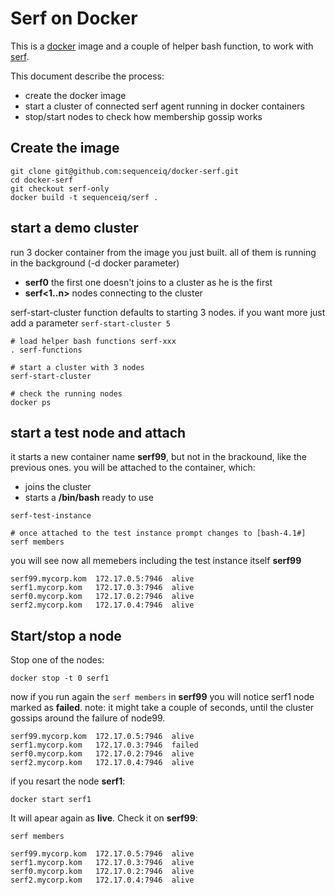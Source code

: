 # Serf on Docker
This is a [docker](https://docker.io) image and a couple of helper bash function, to work
with [serf](https://serfdom.io).

This document describe the process:
- create the docker image
- start a cluster of connected serf agent running in docker containers
- stop/start nodes to check how membership gossip works

## Create the image
```
git clone git@github.com:sequenceiq/docker-serf.git
cd docker-serf
git checkout serf-only
docker build -t sequenceiq/serf .
```

## start a demo cluster

run 3 docker container from the image you just built.
all of them is running in the background (-d docker parameter)

- **serf0** the first one doesn't joins to a cluster as he is the first
- **serf<1..n>** nodes connecting to the cluster

serf-start-cluster function defaults to starting 3 nodes. if you want more
just add a parameter `serf-start-cluster 5`

```
# load helper bash functions serf-xxx
. serf-functions

# start a cluster with 3 nodes
serf-start-cluster

# check the running nodes
docker ps
```

## start a test node and attach

it starts a new container name **serf99**, but not in the brackound, like the previous ones.
you will be attached to the container, which:

- joins the cluster
- starts a **/bin/bash** ready to use

```
serf-test-instance

# once attached to the test instance prompt changes to [bash-4.1#]
serf members
```
you will see now all memebers including the test instance itself **serf99**
```
serf99.mycorp.kom  172.17.0.5:7946  alive  
serf1.mycorp.kom   172.17.0.3:7946  alive  
serf0.mycorp.kom   172.17.0.2:7946  alive  
serf2.mycorp.kom   172.17.0.4:7946  alive
```

## Start/stop a node

Stop one of the nodes:
```
docker stop -t 0 serf1
```

now if you run again the `serf members` in **serf99** you will notice serf1 node marked as **failed**.
note: it might take a couple of seconds, until the cluster gossips around the failure of node99.

```
serf99.mycorp.kom  172.17.0.5:7946  alive
serf1.mycorp.kom   172.17.0.3:7946  failed  
serf0.mycorp.kom   172.17.0.2:7946  alive
serf2.mycorp.kom   172.17.0.4:7946  alive
```

if you resart the node **serf1**:
```
docker start serf1
```

It will apear again as **live**. Check it on **serf99**:
```
serf members

serf99.mycorp.kom  172.17.0.5:7946  alive  
serf1.mycorp.kom   172.17.0.3:7946  alive  
serf0.mycorp.kom   172.17.0.2:7946  alive  
serf2.mycorp.kom   172.17.0.4:7946  alive
```
